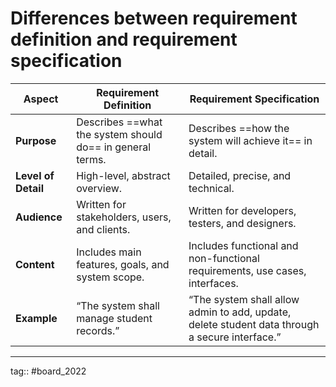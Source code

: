 # Differences between requirement definition and requirement specification

|**Aspect**|**Requirement Definition**|**Requirement Specification**|
|---|---|---|
|**Purpose**|Describes ==what the system should do== in general terms.| Describes ==how the system will achieve it== in detail.|
|**Level of Detail**|High-level, abstract overview.| Detailed, precise, and technical.|
|**Audience**|Written for stakeholders, users, and clients.|Written for developers, testers, and designers.|
|**Content**|Includes main features, goals, and system scope.|Includes functional and non-functional requirements, use cases, interfaces.|
|**Example**|“The system shall manage student records.” | “The system shall allow admin to add, update, delete student data through a secure interface.”|

---

tag:: #board_2022 